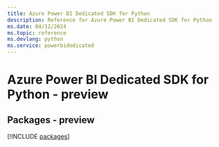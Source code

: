 ```yaml
---
title: Azure Power BI Dedicated SDK for Python
description: Reference for Azure Power BI Dedicated SDK for Python
ms.date: 04/12/2024
ms.topic: reference
ms.devlang: python
ms.service: powerbidedicated
---
```

# Azure Power BI Dedicated SDK for Python - preview
## Packages - preview
[!INCLUDE [packages](power-bi-dedicated-index.md)]